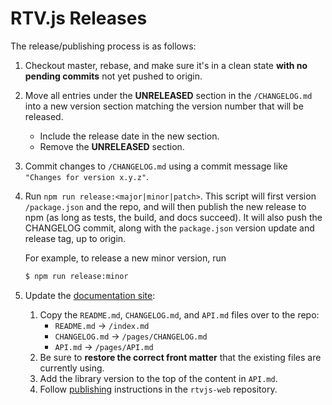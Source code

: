 # RTV.js Releases

The release/publishing process is as follows:

1.  Checkout master, rebase, and make sure it's in a clean state __with no pending commits__ not yet pushed to origin.
2.  Move all entries under the __UNRELEASED__ section in the `/CHANGELOG.md` into a new version section matching the version number that will be released.
    -   Include the release date in the new section.
    -   Remove the __UNRELEASED__ section.
3.  Commit changes to `/CHANGELOG.md` using a commit message like `"Changes for version x.y.z"`.
4.  Run `npm run release:<major|minor|patch>`. This script will first version `/package.json` and the repo, and will then publish the new release to npm (as long as tests, the build, and docs succeed). It will also push the CHANGELOG commit, along with the `package.json` version update and release tag, up to origin.

    For example, to release a new minor version, run
    
    ```bash
    $ npm run release:minor
    ```

5.  Update the [documentation site](https://gitlab.com/stefcameron/rtvjs-web):
    1.  Copy the `README.md`, `CHANGELOG.md`, and `API.md` files over to the repo:
        -   `README.md` -> `/index.md`
        -   `CHANGELOG.md` -> `/pages/CHANGELOG.md`
        -   `API.md` -> `/pages/API.md`
    2.  Be sure to __restore the correct front matter__ that the existing files are currently using.
    3.  Add the library version to the top of the content in `API.md`.
    4.  Follow [publishing](https://gitlab.com/stefcameron/rtvjs-web#publishing) instructions in the `rtvjs-web` repository.
